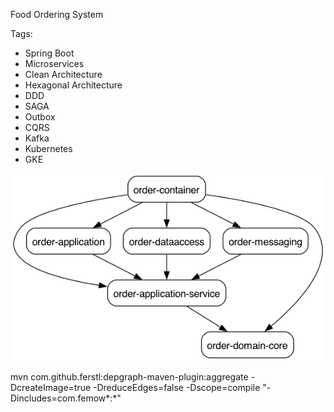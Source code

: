 Food Ordering System

Tags:
- Spring Boot
- Microservices
- Clean Architecture
- Hexagonal Architecture
- DDD
- SAGA
- Outbox
- CQRS
- Kafka
- Kubernetes
- GKE


![dependencies graph](dependency-graph.png)

mvn com.github.ferstl:depgraph-maven-plugin:aggregate -DcreateImage=true -DreduceEdges=false -Dscope=compile "-Dincludes=com.femow*:*"
